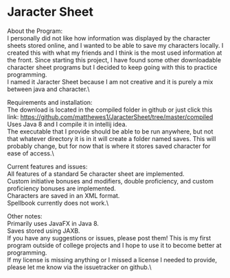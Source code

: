 # Jaracter Sheet #

About the Program:\
I personally did not like how information was displayed by the character sheets stored online, and I wanted to be able to save my characters locally. I created this with what my friends and I think is the most used information at the front. Since starting this project, I have found some other downloadable character sheet programs but I decided to keep going with this to practice programming.\
I named it Jaracter Sheet because I am not creative and it is purely a mix between java and character.\

Requirements and installation:\
The download is located in the compiled folder in github or just click this link: https://github.com/matthewes1/JaracterSheet/tree/master/compiled<br>
Uses Java 8 and I compile it in intellij idea.\
The executable that I provide should be able to be run anywhere, but not that whatever directory it is in it will create a folder named saves. This will probably change, but for now that is where it stores saved character for ease of access.\

Current features and issues:\
All features of a standard 5e character sheet are implemented.\
Custom initiative bonuses and modifiers, double proficiency, and custom proficiency bonuses are implemented.\
Characters are saved in an XML format.\
Spellbook currently does not work.\

Other notes:\
Primarily uses JavaFX in Java 8.\
Saves stored using JAXB.\
If you have any suggestions or issues, please post them! This is my first program outside of college projects and I hope to use it to become better at programming.\
If my license is missing anything or I missed a license I needed to provide, please let me know via the issuetracker on github.\
